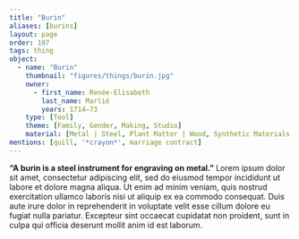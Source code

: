 ```yaml
---
title: "Burin"
aliases: [burins]
layout: page
order: 107
tags: thing
object:
  - name: "Burin"
    thumbnail: "figures/things/burin.jpg"
    owner:
      - first_name: Renée-Elisabeth
        last_name: Marlié
        years: 1714–73
    type: [Tool]
    theme: [Family, Gender, Making, Studio]
    material: [Metal | Steel, Plant Matter | Wood, Synthetic Materials | Paper]
mentions: [quill, '*crayon*', marriage contract]
---
```


**“A burin is a steel instrument for engraving on metal.”** Lorem ipsum dolor sit amet, consectetur adipiscing elit, sed do eiusmod tempor incididunt ut labore et dolore magna aliqua. Ut enim ad minim veniam, quis nostrud exercitation ullamco laboris nisi ut aliquip ex ea commodo consequat. Duis aute irure dolor in reprehenderit in voluptate velit esse cillum dolore eu fugiat nulla pariatur. Excepteur sint occaecat cupidatat non proident, sunt in culpa qui officia deserunt mollit anim id est laborum.